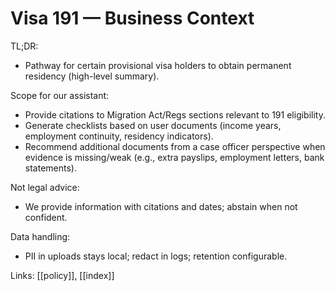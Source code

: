 # Visa 191 — Business Context

TL;DR:
- Pathway for certain provisional visa holders to obtain permanent residency (high-level summary).

Scope for our assistant:
- Provide citations to Migration Act/Regs sections relevant to 191 eligibility.
- Generate checklists based on user documents (income years, employment continuity, residency indicators).
- Recommend additional documents from a case officer perspective when evidence is missing/weak (e.g., extra payslips, employment letters, bank statements).

Not legal advice:
- We provide information with citations and dates; abstain when not confident.

Data handling:
- PII in uploads stays local; redact in logs; retention configurable.

Links: [[policy]], [[index]]
